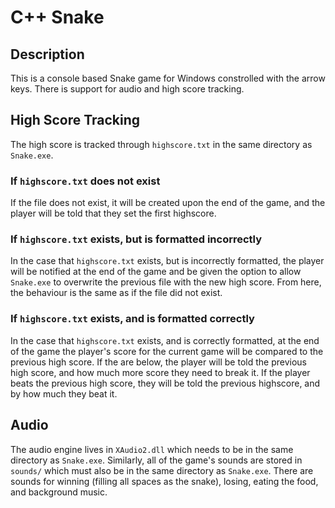 # C++ Snake

## Description

This is a console based Snake game for Windows constrolled with the arrow keys. There is support for audio and high score tracking.

## High Score Tracking

The high score is tracked through `highscore.txt` in the same directory as `Snake.exe`.

### If `highscore.txt` does not exist

If the file does not exist, it will be created upon the end of the game, and the player will be told that they set the first highscore.

### If `highscore.txt` exists, but is formatted incorrectly

In the case that `highscore.txt` exists, but is incorrectly formatted, the player will be notified at the end of the game and be given the option to allow `Snake.exe` to overwrite the previous file with the new high score. From here, the behaviour is the same as if the file did not exist.

### If `highscore.txt` exists, and is formatted correctly

In the case that `highscore.txt` exists, and is correctly formatted, at the end of the game the player's score for the current game will be compared to the previous high score. If the are below, the player will be told the previous high score, and how much more score they need to break it. If the player beats the previous high score, they will be told the previous highscore, and by how much they beat it.

## Audio

The audio engine lives in `XAudio2.dll` which needs to be in the same directory as `Snake.exe`. Similarly, all of the game's sounds are stored in `sounds/` which must also be in the same directory as `Snake.exe`. There are sounds for winning (filling all spaces as the snake), losing, eating the food, and background music.

